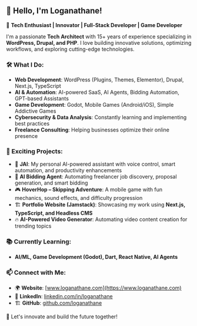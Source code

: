 ## 👋 Hello, I'm Loganathane!

🚀 **Tech Enthusiast | Innovator | Full-Stack Developer | Game Developer**  

I'm a passionate **Tech Architect** with 15+ years of experience specializing in **WordPress, Drupal, and PHP**. I love building innovative solutions, optimizing workflows, and exploring cutting-edge technologies.

### 🛠️ What I Do:
- **Web Development**: WordPress (Plugins, Themes, Elementor), Drupal, Next.js, TypeScript
- **AI & Automation**: AI-powered SaaS, AI Agents, Bidding Automation, GPT-based Assistants
- **Game Development**: Godot, Mobile Games (Android/iOS), Simple Addictive Games
- **Cybersecurity & Data Analysis**: Constantly learning and implementing best practices
- **Freelance Consulting**: Helping businesses optimize their online presence

### 🌟 Exciting Projects:
- 🧠 **JAI**: My personal AI-powered assistant with voice control, smart automation, and productivity enhancements
- 🤖 **AI Bidding Agent**: Automating freelancer job discovery, proposal generation, and smart bidding
- 🎮 **HoverHop – Skipping Adventure**: A mobile game with fun mechanics, sound effects, and difficulty progression
- 🏗️ **Portfolio Website (Jamstack)**: Showcasing my work using **Next.js, TypeScript, and Headless CMS**
- 🔥 **AI-Powered Video Generator**: Automating video content creation for trending topics

### 📚 Currently Learning:
- **AI/ML, Game Development (Godot), Dart, React Native, AI Agents**

### 📫 Connect with Me:
- 🌍 **Website**: [www.loganathane.com](https://www.loganathane.com)
- 💼 **LinkedIn**: [linkedin.com/in/loganathane](https://www.linkedin.com/in/loganathane)
- 🏗️ **GitHub**: [github.com/loganathane](https://github.com/vloganathane)

🚀 Let's innovate and build the future together!
